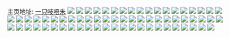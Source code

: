 主页地址: [一只吱唔朱](https://weibo.com/u/5721056675) 
![](https://wx4.sinaimg.cn/mw2000/006faYbFly1h9pc2bdmzfj31kw2dcnpd.jpg) 
![](https://wx4.sinaimg.cn/mw2000/006faYbFly1h9pc1zno9vj32c0340npe.jpg) 
![](https://wx4.sinaimg.cn/mw2000/006faYbFly1h9pc2aflwjj31kw23u1ky.jpg) 
![](https://wx4.sinaimg.cn/mw2000/006faYbFly1h9pc28nr57j30jh0t77b5.jpg) 
![](https://wx4.sinaimg.cn/mw2000/006faYbFly1h9pc25nxhoj32c0340u10.jpg) 
![](https://wx4.sinaimg.cn/mw2000/006faYbFly1h9pc29cenoj30tu18s17a.jpg) 
![](https://wx4.sinaimg.cn/mw2000/006faYbFly1h9pc277hwqj31kw23vqv5.jpg) 
![](https://wx4.sinaimg.cn/mw2000/006faYbFly1h9pc285n4dj31o0280x6p.jpg) 
![](https://wx4.sinaimg.cn/mw2000/006faYbFly1h9pc20i8wnj31kx2dcu0x.jpg) 
![](https://wx4.sinaimg.cn/mw2000/006faYbFly1h9pc1po1lbj31kw23vqv5.jpg) 
![](https://wx4.sinaimg.cn/mw2000/006faYbFly1h9pc2dlslbj31kw23vx6p.jpg) 
![](https://wx4.sinaimg.cn/mw2000/006faYbFly1h9pch0y13oj31kx2dde81.jpg) 
![](https://wx4.sinaimg.cn/mw2000/006faYbFly1h96ogk8sy5j30zt0p0tb5.jpg) 
![](https://wx4.sinaimg.cn/mw2000/006faYbFly1h8qwrx88u0j30uk7wx1l1.jpg) 
![](https://wx4.sinaimg.cn/mw2000/006faYbFly1h8qwrvp30bj32bc3341kz.jpg) 
![](https://wx4.sinaimg.cn/mw2000/006faYbFly1h8qwrnly2gj30uk7wx7wl.jpg) 
![](https://wx4.sinaimg.cn/mw2000/006faYbFly1h8qwrzm192j32bc334b2b.jpg) 
![](https://wx4.sinaimg.cn/mw2000/006faYbFly1h8qwryk7apj32bc334npe.jpg) 
![](https://wx4.sinaimg.cn/mw2000/006faYbFly1h8qws0jwnjj32bc334qv7.jpg) 
![](https://wx4.sinaimg.cn/mw2000/006faYbFly1h8qwrqml1fj30uk5slkjo.jpg) 
![](https://wx4.sinaimg.cn/mw2000/006faYbFly1h8qwrs9inpj32bc334u0y.jpg) 
![](https://wx4.sinaimg.cn/mw2000/006faYbFly1h8qwrrjju2j32801o07wh.jpg) 
![](https://wx4.sinaimg.cn/mw2000/006faYbFly1h8qwru3xffj30uk7wxb2c.jpg) 
![](https://wx4.sinaimg.cn/mw2000/006faYbFly1h8qwrm50a0j32bc334qv7.jpg) 
![](https://wx4.sinaimg.cn/mw2000/006faYbFly1h7nn15qizbj31o02801ky.jpg) 
![](https://wx4.sinaimg.cn/mw2000/006faYbFly1h7nn14z8l3j31o02807wi.jpg) 
![](https://wx4.sinaimg.cn/mw2000/006faYbFly1h7q1h9rqslj30u0140gxh.jpg) 
![](https://wx4.sinaimg.cn/mw2000/006faYbFgy1h7ay70tsr9j30u0140tha.jpg) 
![](https://wx4.sinaimg.cn/mw2000/006faYbFgy1h7ay71ro0sj30u0140dh4.jpg) 
![](https://wx4.sinaimg.cn/mw2000/006faYbFgy1h7ay72xag6j30u0140jui.jpg) 
![](https://wx4.sinaimg.cn/mw2000/006faYbFgy1h7ay6yu99yj30u01407d0.jpg) 
![](https://wx4.sinaimg.cn/mw2000/006faYbFgy1h7ay74574vj30u0140q8p.jpg) 
![](https://wx4.sinaimg.cn/mw2000/006faYbFgy1h72xv21qcdj30u0140jy1.jpg) 
![](https://wx4.sinaimg.cn/mw2000/006faYbFgy1h72xvb606kj30u0140whf.jpg) 
![](https://wx4.sinaimg.cn/mw2000/006faYbFgy1h72xveklg6j30u014017v.jpg) 
![](https://wx4.sinaimg.cn/mw2000/006faYbFgy1h72y8fctglj30u014045i.jpg) 
![](https://wx4.sinaimg.cn/mw2000/006faYbFgy1h72xvjt1y1j30u0140wj2.jpg) 
![](https://wx4.sinaimg.cn/mw2000/006faYbFgy1h6of47kjipj30sg35se82.jpg) 
![](https://wx4.sinaimg.cn/mw2000/006faYbFgy1h6of491v96j31o0280b2a.jpg) 
![](https://wx4.sinaimg.cn/mw2000/006faYbFgy1h6of4bcax3j30sg2tx4qq.jpg) 
![](https://wx4.sinaimg.cn/mw2000/006faYbFgy1h6of4hqntej335s35skjs.jpg) 
![](https://wx4.sinaimg.cn/mw2000/006faYbFgy1h6of4j1h2cj30sg16oavn.jpg) 
![](https://wx4.sinaimg.cn/mw2000/006faYbFgy1h6of6dbxaej32c02c0kjl.jpg) 
![](https://wx4.sinaimg.cn/mw2000/006faYbFgy1h6ofgv993ij30sg2wbb29.jpg) 
![](https://wx4.sinaimg.cn/mw2000/006faYbFgy1h6ofgwqugwj30sg3k1kjl.jpg) 
![](https://wx4.sinaimg.cn/mw2000/006faYbFgy1h6ofgu2q2vj30sg21bu0x.jpg) 
![](https://wx4.sinaimg.cn/mw2000/006faYbFgy1h6ofgyq6jfj30sg6gbkjn.jpg) 
![](https://wx4.sinaimg.cn/mw2000/006faYbFgy1h6ofh0u44sj30sg741u0z.jpg) 
![](https://wx4.sinaimg.cn/mw2000/006faYbFly1h5nns47m5pj32c0340kjn.jpg) 
![](https://wx4.sinaimg.cn/mw2000/006faYbFly1h5nns5qg7kj32c0340u0z.jpg) 
![](https://wx4.sinaimg.cn/mw2000/006faYbFly1h5nns7qlngj32c03401l0.jpg) 
![](https://wx4.sinaimg.cn/mw2000/006faYbFly1h5nns9mlesj32c0340x6r.jpg) 
![](https://wx4.sinaimg.cn/mw2000/006faYbFly1h5nnsb99hfj32c0340u0z.jpg) 
![](https://wx4.sinaimg.cn/mw2000/006faYbFly1h5nnsdabxoj32c03407wk.jpg) 
![](https://wx4.sinaimg.cn/mw2000/006faYbFly1h5nns2k5mxj32c0340npf.jpg) 
![](https://wx4.sinaimg.cn/mw2000/006faYbFly1h5nnsf9wzoj32c0340npf.jpg) 
![](https://wx4.sinaimg.cn/mw2000/006faYbFly1h5nnsgw51oj32c03401l0.jpg) 
![](https://wx4.sinaimg.cn/mw2000/006faYbFgy1h5j63xoycgj30ku0rsgp1.jpg) 
![](https://wx4.sinaimg.cn/mw2000/006faYbFgy1h5j63sa27bj30u0140jwm.jpg) 
![](https://wx4.sinaimg.cn/mw2000/006faYbFgy1h5j63rjjnpj30u0140wnq.jpg) 
![](https://wx4.sinaimg.cn/mw2000/006faYbFgy1h5j63x0mjhj30u0140dtg.jpg) 
![](https://wx4.sinaimg.cn/mw2000/006faYbFgy1h5j63t28vij30u00u07a9.jpg) 
![](https://wx4.sinaimg.cn/mw2000/006faYbFgy1h5j63u35ffj30u0140aht.jpg) 
![](https://wx4.sinaimg.cn/mw2000/006faYbFgy1h5j63vcmrwj30u0140wq6.jpg) 
![](https://wx4.sinaimg.cn/mw2000/006faYbFgy1h5j6651r68j30u0140h24.jpg) 
![](https://wx4.sinaimg.cn/mw2000/006faYbFly1h4pvi48jtmj32c0340u0z.jpg) 
![](https://wx4.sinaimg.cn/mw2000/006faYbFly1h4pvi8u8n0j33402c0e82.jpg) 
